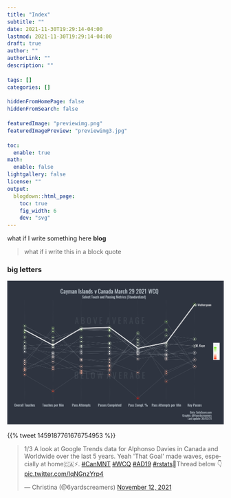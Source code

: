 ```yaml
---
title: "Index"
subtitle: ""
date: 2021-11-30T19:29:14-04:00
lastmod: 2021-11-30T19:29:14-04:00
draft: true
author: ""
authorLink: ""
description: ""

tags: []
categories: []

hiddenFromHomePage: false
hiddenFromSearch: false

featuredImage: "previewimg.png"
featuredImagePreview: "previewimg3.jpg"

toc:
  enable: true
math:
  enable: false
lightgallery: false
license: ""
output:
  blogdown::html_page:
    toc: true
    fig_width: 6
    dev: "svg"
---
```


<!--more-->

what if I write something here **blog**

> what if i write this in a block quote

### big letters

![this is a title](testalt2.png)

<!--![this is a title](borjan_Haiti.png) this is how to comment out-->

{{% tweet 1459187761676754953 %}} <!-- this is the short quick way and below is the embed direct from the tweet-->

<blockquote class="twitter-tweet"><p lang="en" dir="ltr">1/3 A look at Google Trends data for Alphonso Davies in Canada and Worldwide over the last 5 years. Yeah &#39;That Goal&#39; made waves, especially at home🇨🇦⚡️. <a href="https://twitter.com/hashtag/CanMNT?src=hash&amp;ref_src=twsrc%5Etfw">#CanMNT</a> <a href="https://twitter.com/hashtag/WCQ?src=hash&amp;ref_src=twsrc%5Etfw">#WCQ</a> <a href="https://twitter.com/hashtag/AD19?src=hash&amp;ref_src=twsrc%5Etfw">#AD19</a> <a href="https://twitter.com/hashtag/rstats?src=hash&amp;ref_src=twsrc%5Etfw">#rstats</a>🧵Thread below 👇 <a href="https://t.co/IqNGnzYrp4">pic.twitter.com/IqNGnzYrp4</a></p>&mdash; Christina (@6yardscreamers) <a href="https://twitter.com/6yardscreamers/status/1459187761676754953?ref_src=twsrc%5Etfw">November 12, 2021</a></blockquote> <script async src="https://platform.twitter.com/widgets.js" charset="utf-8"></script>







